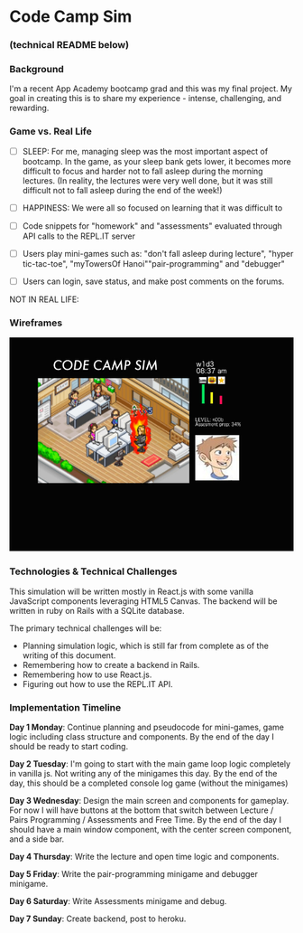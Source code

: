 # Code Camp Sim
### (technical README below)

### Background

I'm a recent App Academy bootcamp grad and this was my final project.  My goal in creating this is to share my experience - intense, challenging, and rewarding.  

### Game vs. Real Life

- [ ] SLEEP: For me, managing sleep was the most important aspect of bootcamp.  In the game, as your sleep bank gets lower, it becomes more difficult to focus and harder not to fall asleep during the morning lectures.  (In reality, the lectures were very well done, but it was still difficult not to fall asleep during the end of the week!)

-[ ] HAPPINESS: We were all so focused on learning that it was difficult to
- [ ] Code snippets for "homework" and "assessments" evaluated through API calls to the REPL.IT server
- [ ] Users play mini-games such as: "don't fall asleep during lecture", "hyper tic-tac-toe", "myTowersOf Hanoi""pair-programming" and "debugger"
- [ ] Users can login, save status, and make post comments on the forums.

NOT IN REAL LIFE:

### Wireframes

![wireframes](https://github.com/Eihcir0/code_camp_sim/blob/master/docs/wireframe.jpg)

### Technologies & Technical Challenges

This simulation will be written mostly in React.js with some vanilla JavaScript components leveraging HTML5 Canvas.  The backend will be written in ruby on Rails with a SQLite database.  

The primary technical challenges will be:

- Planning simulation logic, which is still far from complete as of the writing of this document.
- Remembering how to create a backend in Rails.
- Remembering how to use React.js.
- Figuring out how to use the REPL.IT API.

### Implementation Timeline

**Day 1 Monday**: Continue planning and pseudocode for mini-games, game logic including class structure and components.  By the end of the day I should be ready to start coding.

**Day 2 Tuesday**:
I'm going to start with the main game loop logic completely in vanilla js.  Not writing any of the minigames this day.  By the end of the day, this should be a completed console log game (without the minigames)

**Day 3 Wednesday**:
Design the main screen and components for gameplay.  For now I will have buttons at the bottom that switch between Lecture / Pairs Programming / Assessments and Free Time.  By the end of the day I should have a main window component, with the center screen component, and a side bar.


**Day 4 Thursday**:
Write the lecture and open time logic and components.  

**Day 5 Friday**: Write the pair-programming minigame and debugger minigame.


**Day 6 Saturday**: Write Assessments minigame and debug.

**Day 7 Sunday**: Create backend, post to heroku.

